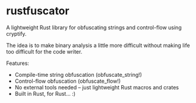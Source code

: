 # rustfuscator
A lightweight Rust library for obfuscating strings and control-flow using cryptify.

The idea is to make binary analysis a little more difficult without making life too difficult for the code writer.

Features:

- Compile-time string obfuscation (obfuscate_string!)
- Control-flow obfuscation (obfuscate_flow!)
- No external tools needed – just lightweight Rust macros and crates
- Built in Rust, for Rust... :)


